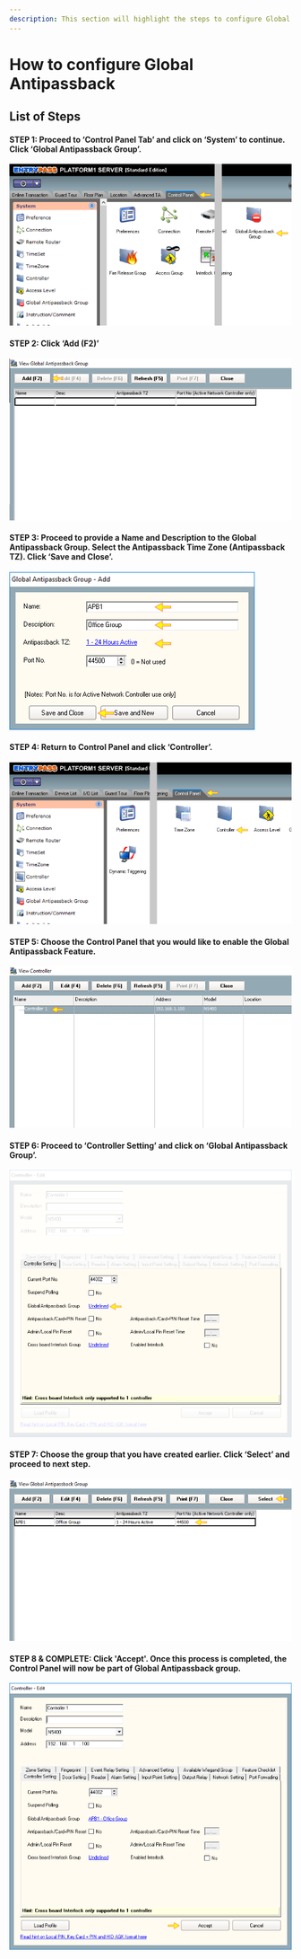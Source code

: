 ```yaml
---
description: This section will highlight the steps to configure Global Antipassback
---
```


# How to configure Global Antipassback

## List of Steps

#### STEP 1: Proceed to ‘Control Panel Tab’ and click on ‘System’ to continue. Click ‘Global Antipassback Group’.

![](../.gitbook/assets/untitled1%20%2812%29.png)



#### STEP 2: Click ‘Add \(F2\)’

![](../.gitbook/assets/untitled2%20%281%29.png)



#### STEP 3: Proceed to provide a Name and Description to the Global Antipassback Group. Select the Antipassback Time Zone \(Antipassback TZ\). Click ‘Save and Close’.

![](../.gitbook/assets/untitled3%20%2830%29.png)



#### STEP 4: Return to Control Panel and click ‘Controller’. 

![](../.gitbook/assets/untitled4%20%286%29.png)



#### STEP 5: Choose the Control Panel that you would like to enable the Global Antipassback Feature.

![](../.gitbook/assets/untitled5%20%2811%29.png)



#### STEP 6: Proceed to ‘Controller Setting’ and click on ‘Global Antipassback Group’. 

![](../.gitbook/assets/untitled6%20%2817%29.png)



#### STEP 7: Choose the group that you have created earlier. Click ‘Select’ and proceed to next step.

![](../.gitbook/assets/untitled7%20%2817%29.png)



#### STEP 8 & COMPLETE: Click 'Accept'. Once this process is completed, the Control Panel will now be part of Global Antipassback group.

![](../.gitbook/assets/untitled8%20%2813%29.png)



